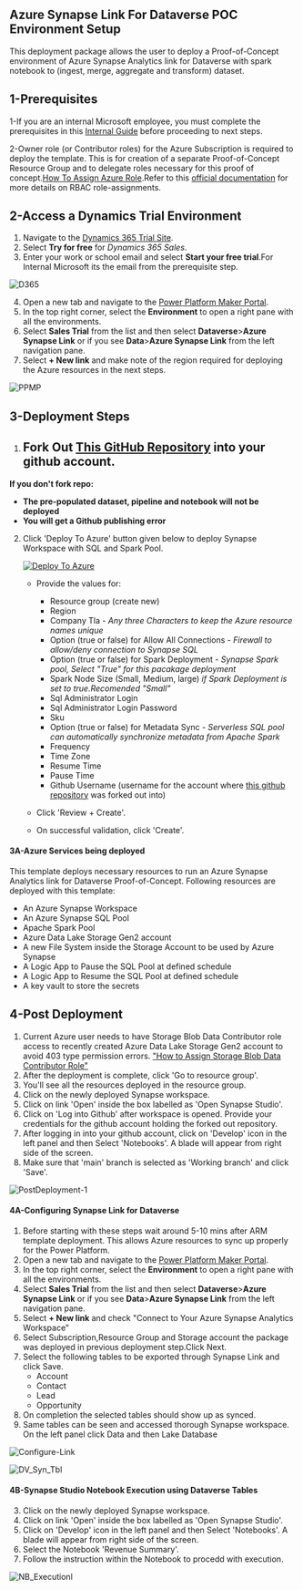 ## Azure Synapse Link For Dataverse POC Environment Setup
This deployment package allows the user to deploy a Proof-of-Concept environment of Azure Synapse Analytics link for Dataverse with spark notebook to (ingest, merge, aggregate and transform) dataset.

## 1-Prerequisites

1-If you are an internal Microsoft employee, you must complete the prerequisites in this [Internal Guide](https://microsoft.sharepoint.com/:w:/t/Analytics-TechStrategy-Team/EcHBx8uEk6VOvYEUVW3m3yQBCeHwW-A3L2hzfk-ZrZmTKg?e=fY4eOy) before proceeding to next steps.

2-Owner role (or Contributor roles) for the Azure Subscription is required to deploy the template. This is for creation of a separate Proof-of-Concept Resource Group and to delegate roles necessary for this proof of concept.[How To Assign Azure Role](https://docs.microsoft.com/en-us/azure/role-based-access-control/role-assignments-portal?tabs=current).Refer to this [official documentation](https://docs.microsoft.com/en-us/azure/role-based-access-control/role-assignments-steps) for more details on RBAC role-assignments.


## 2-Access a Dynamics Trial Environment

1. Navigate to the [Dynamics 365 Trial Site](https://dynamics.microsoft.com/en-us/dynamics-365-free-trial/).
2. Select **Try for free** for *Dynamics 365 Sales*.
3. Enter your work or school email and select **Start your free trial**.For Internal Microsoft its the email from the prerequisite step.

![D365](https://github.com/Azure/Test-Drive-Synapse-Link-For-DataVerse/blob/main/images/d365-trial.gif)

4. Open a new tab and navigate to the [Power Platform Maker Portal](https://make.preview.powerapps.com/).
5. In the top right corner, select the **Environment** to open a right pane with all the environments.
6. Select **Sales Trial** from the list and then select **Dataverse**>**Azure Synapse Link** or if you see **Data**>**Azure Synapse Link**  from the left navigation pane.
7. Select **+ New link** and make note of the region required for deploying the Azure resources in the next steps.

![PPMP](https://github.com/Azure/Test-Drive-Synapse-Link-For-DataVerse/blob/main/images/ppac-video.gif)

## 3-Deployment Steps
1.  ## Fork Out [This GitHub Repository](https://github.com/Azure/Test-Drive-Synapse-Link-For-DataVerse) into your github account. 
    
   **If you don't fork repo:** 
   + **The pre-populated dataset, pipeline and notebook will not be deployed**
   + **You will get a Github publishing error**
   
  <!--  ![Fork](https://raw.githubusercontent.com/Azure/Test-Drive-Synapse-Link-For-DataVerse/main/images/4.gif) -->
 
2. Click 'Deploy To Azure' button given below to deploy Synapse Workspace with SQL and Spark Pool.

    [![Deploy To Azure](https://raw.githubusercontent.com/Azure/azure-quickstart-templates/master/1-CONTRIBUTION-GUIDE/images/deploytoazure.svg?sanitize=true)](https://portal.azure.com/#create/Microsoft.Template/uri/https%3A%2F%2Fraw.githubusercontent.com%2FAzure%2FTest-Drive-Synapse-Link-For-DataVerse-With-1-Click%2Fmain%2Fazuredeploy.json)

   - Provide the values for:

     - Resource group (create new)
     - Region
     - Company Tla - *Any three Characters to keep the Azure resource names unique*
     - Option (true or false) for Allow All Connections - *Firewall to allow/deny connection to Synapse SQL*
     - Option (true or false) for Spark Deployment - *Synapse Spark pool, Select "True" for this pacakage deployment*
     - Spark Node Size (Small, Medium, large) *if Spark Deployment is set to true.Recomended "Small"*
     - Sql Administrator Login
     - Sql Administrator Login Password
     - Sku 
     - Option (true or false) for Metadata Sync - *Serverless SQL pool can automatically synchronize metadata from Apache Spark*
     - Frequency
     - Time Zone
     - Resume Time
     - Pause Time
     - Github Username (username for the account where [this github repository](https://github.com/Azure/Test-Drive-Synapse-Link-For-DataVerse) was forked out into)

   - Click 'Review + Create'.
   - On successful validation, click 'Create'.

#### 3A-Azure Services being deployed
This template deploys necessary resources to run an Azure Synapse Analytics link for Dataverse Proof-of-Concept. 
Following resources are deployed with this template:

- An Azure Synapse Workspace 
- An Azure Synapse SQL Pool
- Apache Spark Pool
- Azure Data Lake Storage Gen2 account
- A new File System inside the Storage Account to be used by Azure Synapse
- A Logic App to Pause the SQL Pool at defined schedule
- A Logic App to Resume the SQL Pool at defined schedule
- A key vault to store the secrets

<!-- The data pipeline inside the Synapse Workspace gets New York Taxi trip and fare data, joins them and perform aggregations on them to give the final aggregated results. Other resources include datasets, linked services and dataflows. All resources are completely parameterized and all the secrets are stored in the key vault. These secrets are fetched inside the linked services using key vault linked service. The Logic App will check for Active Queries. If there are active queries, it will wait 5 minutes and check again until there are none before pausing -->

## 4-Post Deployment
1. Current Azure user needs to have Storage Blob Data Contributor role access to recently created Azure Data Lake Storage Gen2 account to avoid 403 type permission errors. ["How to Assign Storage Blob Data Contributor Role"](https://docs.microsoft.com/en-us/azure/synapse-analytics/get-started-add-admin#azure-rbac-role-assignments-on-the-workspaces-primary-storage-account)
2. After the deployment is complete, click 'Go to resource group'.
3. You'll see all the resources deployed in the resource group.
4. Click on the newly deployed Synapse workspace.
5. Click on link 'Open' inside the box labelled as 'Open Synapse Studio'.
6. Click on 'Log into Github' after workspace is opened. Provide your credentials for the github account holding the forked out repository.
7. After logging in into your github account, click on 'Develop' icon in the left panel and then Select 'Notebooks'. A blade will appear from right side of the screen.
8. Make sure that 'main' branch is selected as 'Working branch' and click 'Save'.

![PostDeployment-1](https://github.com/Azure/Test-Drive-Synapse-Link-For-DataVerse/blob/main/images/Starting_WS.gif)

#### 4A-Configuring Synapse Link for Dataverse
1. Before starting with these steps wait around 5-10 mins after ARM template deployment. This allows Azure resources to sync up properly for the Power Platform.
2. Open a new tab and navigate to the [Power Platform Maker Portal](https://make.preview.powerapps.com/).
3. In the top right corner, select the **Environment** to open a right pane with all the environments.
4. Select **Sales Trial** from the list and then select **Dataverse**>**Azure Synapse Link** or if you see **Data**>**Azure Synapse Link** from the left navigation pane.
5. Select **+ New link** and check "Connect to Your Azure Synapse Analytics Workspace"
6. Select Subscription,Resource Group and Storage account the package was deployed in previous deployment step.Click Next.
7. Select the following tables to be exported through Synapse Link and click Save.
     - Account
     - Contact
     - Lead
     - Opportunity
8. On completion the selected tables should show up as synced.
9. Same tables can be seen and accessed thorough Synapse workspace. On the left panel click Data and then Lake Database


![Configure-Link](https://github.com/Azure/Test-Drive-Synapse-Link-For-DataVerse/blob/main/images/Configure_DV_Link.gif)


![DV_Syn_Tbl](https://github.com/Azure/Test-Drive-Synapse-Link-For-DataVerse/blob/main/images/DV_Syn_Tables.gif)


#### 4B-Synapse Studio Notebook Execution using Dataverse Tables
3. Click on the newly deployed Synapse workspace.
4. Click on link 'Open' inside the box labelled as 'Open Synapse Studio'.
6. Click on 'Develop' icon in the left panel and then Select 'Notebooks'. A blade will appear from right side of the screen.
7. Select the Notebook 'Revenue Summary'.
8. Follow the instruction within the Notebook to procedd with execution.

![NB_Executionl](https://github.com/Azure/Test-Drive-Synapse-Link-For-DataVerse/blob/main/images/NB_Execution.gif)
